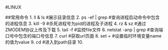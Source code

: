 #LINUX

##常用命令
    1. ll & ls                         #展示目录信息
    2. ps -ef | grep <str>             #查询进程启动命令中包含<str>的进程信息
    3. kill -9 <pid>                   #杀死进程号为pid的进程及子进程
    4. rz & sz                         #通过ZMODEM协议上传及下载
    5. tail -f <file>                  #监控file文件
    6. netstat -anp | grep <str>       #查询端口号中包含<str>的端口号信息
    7. curl <url>                      #获取url页面
    8. set <name>=<value>              #设置临时环境变量name的值为value
    9. cd <path>                       #进入到path目录
    10.
